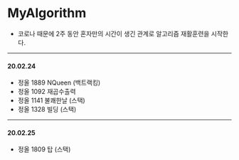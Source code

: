 # MyAlgorithm

- 코로나 때문에 2주 동안 혼자만의 시간이 생긴 관계로 알고리즘 재활훈련을 시작한다.



---

#### 20.02.24

- 정올 1889 NQueen (백트랙킹)
- 정올 1092 재곱수출력
- 정올 1141 불쾌한날 (스택)
- 정올 1328 빌딩 (스택)



---

#### 20.02.25

- 정올 1809 탑 (스택)